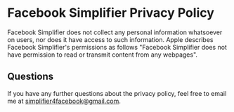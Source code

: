 # Facebook Simplifier Privacy Policy

Facebook Simplifier does not collect any personal information whatsoever on users, nor does it have access to such information. Apple describes Facebook Simplifier's permissions as follows "Facebook Simplifier does not have permission to read or transmit content from any webpages".

## Questions

If you have any further questions about the privacy policy, feel free to email me at simplifier4facebook@gmail.com.
